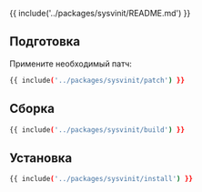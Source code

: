 {{ include('../packages/sysvinit/README.md') }}

## Подготовка

Примените необходимый патч:

```bash 
{{ include('../packages/sysvinit/patch') }}
```

## Сборка

```bash 
{{ include('../packages/sysvinit/build') }}
```

## Установка

```bash 
{{ include('../packages/sysvinit/install') }}
```

